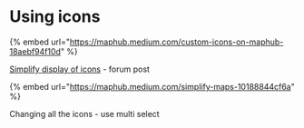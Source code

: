 # Using icons

{% embed url="https://maphub.medium.com/custom-icons-on-maphub-18aebf94f10d" %}



[Simplify display of icons](https://forum.maphub.net/t/simplify-map-functionality-disappeared/2768) - forum post

{% embed url="https://maphub.medium.com/simplify-maps-10188844cf6a" %}





Changing all the icons - use multi select

